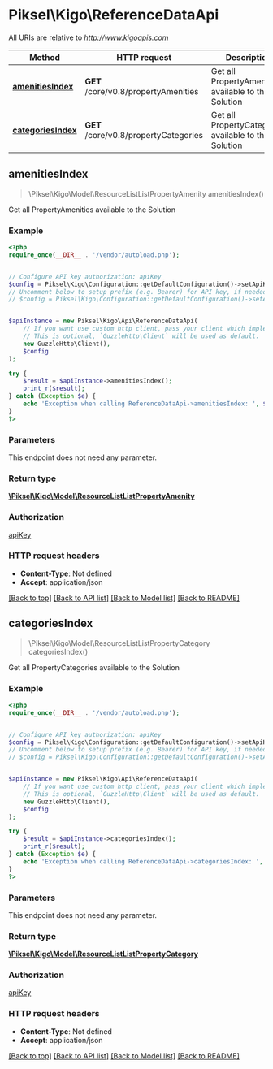 # Piksel\Kigo\ReferenceDataApi

All URIs are relative to *http://www.kigoapis.com*

Method | HTTP request | Description
------------- | ------------- | -------------
[**amenitiesIndex**](ReferenceDataApi.md#amenitiesIndex) | **GET** /core/v0.8/propertyAmenities | Get all PropertyAmenities available to the Solution
[**categoriesIndex**](ReferenceDataApi.md#categoriesIndex) | **GET** /core/v0.8/propertyCategories | Get all PropertyCategories available to the Solution



## amenitiesIndex

> \Piksel\Kigo\Model\ResourceListListPropertyAmenity amenitiesIndex()

Get all PropertyAmenities available to the Solution

### Example

```php
<?php
require_once(__DIR__ . '/vendor/autoload.php');


// Configure API key authorization: apiKey
$config = Piksel\Kigo\Configuration::getDefaultConfiguration()->setApiKey('X-ApiKey', 'YOUR_API_KEY');
// Uncomment below to setup prefix (e.g. Bearer) for API key, if needed
// $config = Piksel\Kigo\Configuration::getDefaultConfiguration()->setApiKeyPrefix('X-ApiKey', 'Bearer');


$apiInstance = new Piksel\Kigo\Api\ReferenceDataApi(
    // If you want use custom http client, pass your client which implements `GuzzleHttp\ClientInterface`.
    // This is optional, `GuzzleHttp\Client` will be used as default.
    new GuzzleHttp\Client(),
    $config
);

try {
    $result = $apiInstance->amenitiesIndex();
    print_r($result);
} catch (Exception $e) {
    echo 'Exception when calling ReferenceDataApi->amenitiesIndex: ', $e->getMessage(), PHP_EOL;
}
?>
```

### Parameters

This endpoint does not need any parameter.

### Return type

[**\Piksel\Kigo\Model\ResourceListListPropertyAmenity**](../Model/ResourceListListPropertyAmenity.md)

### Authorization

[apiKey](../../README.md#apiKey)

### HTTP request headers

- **Content-Type**: Not defined
- **Accept**: application/json

[[Back to top]](#) [[Back to API list]](../../README.md#documentation-for-api-endpoints)
[[Back to Model list]](../../README.md#documentation-for-models)
[[Back to README]](../../README.md)


## categoriesIndex

> \Piksel\Kigo\Model\ResourceListListPropertyCategory categoriesIndex()

Get all PropertyCategories available to the Solution

### Example

```php
<?php
require_once(__DIR__ . '/vendor/autoload.php');


// Configure API key authorization: apiKey
$config = Piksel\Kigo\Configuration::getDefaultConfiguration()->setApiKey('X-ApiKey', 'YOUR_API_KEY');
// Uncomment below to setup prefix (e.g. Bearer) for API key, if needed
// $config = Piksel\Kigo\Configuration::getDefaultConfiguration()->setApiKeyPrefix('X-ApiKey', 'Bearer');


$apiInstance = new Piksel\Kigo\Api\ReferenceDataApi(
    // If you want use custom http client, pass your client which implements `GuzzleHttp\ClientInterface`.
    // This is optional, `GuzzleHttp\Client` will be used as default.
    new GuzzleHttp\Client(),
    $config
);

try {
    $result = $apiInstance->categoriesIndex();
    print_r($result);
} catch (Exception $e) {
    echo 'Exception when calling ReferenceDataApi->categoriesIndex: ', $e->getMessage(), PHP_EOL;
}
?>
```

### Parameters

This endpoint does not need any parameter.

### Return type

[**\Piksel\Kigo\Model\ResourceListListPropertyCategory**](../Model/ResourceListListPropertyCategory.md)

### Authorization

[apiKey](../../README.md#apiKey)

### HTTP request headers

- **Content-Type**: Not defined
- **Accept**: application/json

[[Back to top]](#) [[Back to API list]](../../README.md#documentation-for-api-endpoints)
[[Back to Model list]](../../README.md#documentation-for-models)
[[Back to README]](../../README.md)

